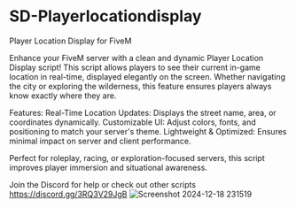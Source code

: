 # SD-Playerlocationdisplay
Player Location Display for FiveM

Enhance your FiveM server with a clean and dynamic Player Location Display script! This script allows players to see their current in-game location in real-time, displayed elegantly on the screen. Whether navigating the city or exploring the wilderness, this feature ensures players always know exactly where they are.

Features:
Real-Time Location Updates: Displays the street name, area, or coordinates dynamically. Customizable UI: Adjust colors, fonts, and positioning to match your server's theme. Lightweight & Optimized: Ensures minimal impact on server and client performance.

Perfect for roleplay, racing, or exploration-focused servers, this script improves player immersion and situational awareness.

Join the Discord for help or check out other scripts https://discord.gg/3RQ3V29JgB
![Screenshot 2024-12-18 231519](https://github.com/user-attachments/assets/46fbddbe-b179-411c-933d-03df6c0628f3)
